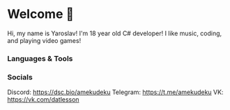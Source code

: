 # Welcome 👋

Hi, my name is Yaroslav! I'm 18 year old C# developer! I like music, coding, and playing video games!


### Languages & Tools


### Socials
Discord: https://dsc.bio/amekudeku
Telegram: https://t.me/amekudeku
VK: https://vk.com/datlesson
